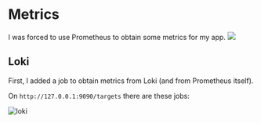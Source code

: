 # Metrics

I was forced to use Prometheus to obtain some metrics for my app. ![](https://steamcommunity-a.akamaihd.net/economy/emoticon/:ohh_yeah:)

## Loki

First, I added a job to obtain metrics from Loki (and from Prometheus itself).

On `http://127.0.0.1:9090/targets` there are these jobs:

![loki](https://user-images.githubusercontent.com/49134679/195821249-e3effe62-c7bd-4145-bf1a-492ad95012b4.png)
